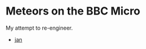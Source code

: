 
# Meteors on the BBC Micro

My attempt to re-engineer.

- [jan](https://bbc.godbolt.org/?&disc1=https://nick-chapman.github.io/blog/ssd/jan.ssd&autoboot)
